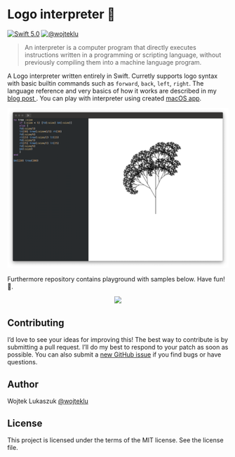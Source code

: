 # Logo interpreter 🐢
[![Swift 5.0](https://img.shields.io/badge/swift-5.0-orange.svg?style=flat)](#)
[![@wojteklu](https://img.shields.io/badge/contact-@wojteklu-blue.svg?style=flat)](https://twitter.com/wojteklu)

>An interpreter is a computer program that directly executes instructions written in a programming or scripting language, without previously compiling them into a machine language program.

A Logo interpreter written entirely in Swift. Curretly supports logo syntax with basic builtin commands such as `forward`, `back`, `left`, `right`. The language reference 
and very basics of how it works are described in my [blog post ](https://wojteklu.com/post/writing-a-logo-interpreter/). You can play with interpreter using created [macOS app](https://github.com/wojteklu/logo/releases).

<p align="center">
  <img src="logo_ide.png" width="600px"/>
</p>

Furthermore repository contains playground with samples below. Have fun! 🐢.

<p align="center">
  <img src="logo.gif" width="600px style='border:1px solid #ff000'"/>
</p>

## Contributing

I’d love to see your ideas for improving this! The best way to contribute is by submitting a pull request. I’ll do my best to respond to your patch as soon as possible. You can also submit a [new GitHub issue](https://github.com/wojteklu/logo/issues/new) if you find bugs or have questions.

## Author

Wojtek Lukaszuk [@wojteklu](http://twitter.com/wojteklu)

## License

This project is licensed under the terms of the MIT license. See the license file.